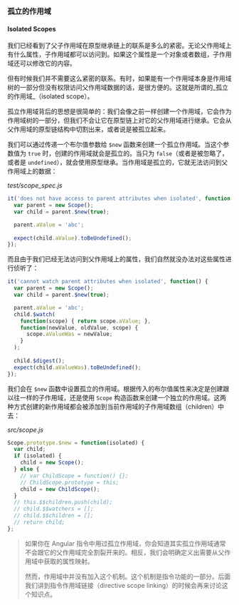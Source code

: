 ### 孤立的作用域
#### Isolated Scopes

我们已经看到了父子作用域在原型继承链上的联系是多么的紧密。无论父作用域上有什么属性，子作用域都可以访问到。如果这个属性是一个对象或者数组，子作用域还可以修改它的内容。

但有时候我们并不需要这么紧密的联系。有时，如果能有一个作用域本身是作用域树的一部分但没有权限访问父作用域数据的话，是很方便的。这就是所谓的_孤立的作用域_（isolated scope）。

孤立作用域背后的思想是很简单的：我们会像之前一样创建一个作用域，它会作为作用域树的一部分，但我们不会让它在原型链上对它的父作用域进行继承。它会从父作用域的原型链结构中切割出来，或者说是被孤立起来。

我们可以通过传递一个布尔值参数给 `$new` 函数来创建一个孤立作用域。当这个参数值为 `true` 时，创建的作用域就会是孤立的。当只为 `false`（或者是被忽略了，或者是 `undefined`），就会使用原型继承。当作用域是孤立的，它就无法访问到父作用域上的数据：

_test/scope_spec.js_

```js
it('does not have access to parent attributes when isolated', function() {
  var parent = new Scope();
  var child = parent.$new(true);

  parent.aValue = 'abc';
  
  expect(child.aValue).toBeUndefined();
});
```

而且由于我们已经无法访问到父作用域上的属性，我们自然就没办法对这些属性进行侦听了：

```js
it('cannot watch parent attributes when isolated', function() {
  var parent = new Scope();
  var child = parent.$new(true);

  parent.aValue = 'abc';
  child.$watch(
    function(scope) { return scope.aValue; },
    function(newValue, oldValue, scope) {
      scope.aValueWas = newValue;
    }
  );
  
  child.$digest();
  expect(child.aValueWas).toBeUndefined();
});
```

我们会在 `$new` 函数中设置孤立的作用域。根据传入的布尔值属性来决定是创建跟以往一样的子作用域，还是使用 `Scope` 构造函数来创建一个独立的作用域。这两种方式创建的新作用域都会被添加到当前作用域的子作用域数组（children）中去：

_src/scope.js_

```js
Scope.prototype.$new = function(isolated) {
  var child;
  if (isolated) {
    child = new Scope();
  } else {
    // var ChildScope = function() {};
    // ChildScope.prototype = this;
    child = new ChildScope();
  }
  // this.$$children.push(child);
  // child.$$watchers = [];
  // child.$$children = [];
  // return child;
};
```

> 如果你在 Angular 指令中用过孤立作用域，你会知道其实孤立作用域通常不会跟它的父作用域完全割裂开来的。相反，我们会明确定义出需要从父作用域中获取的属性映射。
> 
> 然而，作用域中并没有加入这个机制。这个机制是指令功能的一部分。后面我们讲到指令作用域链接（directive scope linking）的时候会再来讨论这个知识点。


